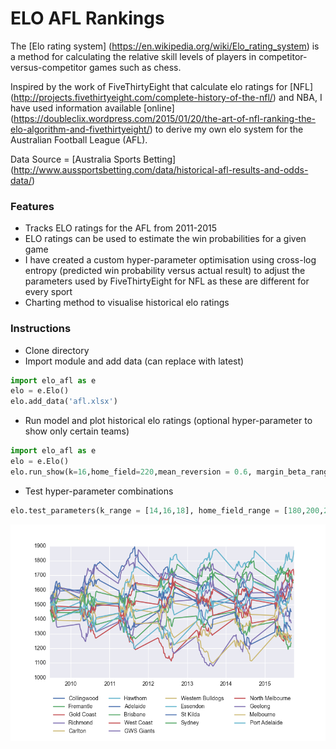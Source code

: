 # ELO AFL Rankings
The [Elo rating system] (https://en.wikipedia.org/wiki/Elo_rating_system) is a method for calculating the relative skill levels of players in competitor-versus-competitor games such as chess.

Inspired by the work of FiveThirtyEight that calculate elo ratings for [NFL] (http://projects.fivethirtyeight.com/complete-history-of-the-nfl/) and NBA, I have used information available [online] (https://doubleclix.wordpress.com/2015/01/20/the-art-of-nfl-ranking-the-elo-algorithm-and-fivethirtyeight/) to derive my own elo system for the Australian Football League (AFL).

Data Source = [Australia Sports Betting] (http://www.aussportsbetting.com/data/historical-afl-results-and-odds-data/)

### Features
* Tracks ELO ratings for the AFL from 2011-2015
* ELO ratings can be used to estimate the win probabilities for a given game
* I have created a custom hyper-parameter optimisation using cross-log entropy (predicted win probability versus actual result) to adjust the parameters used by FiveThirtyEight for NFL as these are different for every sport
* Charting method to visualise historical elo ratings

### Instructions
* Clone directory
* Import module and add data (can replace with latest)
```python
import elo_afl as e
elo = e.Elo()
elo.add_data('afl.xlsx')
```
* Run model and plot historical elo ratings (optional hyper-parameter to show only certain teams)
```python
import elo_afl as e
elo = e.Elo()
elo.run_show(k=16,home_field=220,mean_reversion = 0.6, margin_beta_range = 20,teams=['Fremantle',Hawthorn','West Coast'])
```
* Test hyper-parameter combinations
```python
elo.test_parameters(k_range = [14,16,18], home_field_range = [180,200,220],mean_reversion_range=[0,56, 0.58],margin_beta_range = [19,20,21,22])
```

![alt text](https://github.com/ecatkins/elo_afl/blob/master/figure_1.png "Logo Title Text 1")

